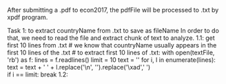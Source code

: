 After submitting a .pdf to econ2017, the pdfFile will be processed to .txt by xpdf program.

Task 1: to extract countryName from .txt to save as fileName
In order to do that, we need to read the file and extract chunk of text to analyze.
  1.1: get first 10 lines from .txt
    # we know that countryName usually appears in the first 10 lines of the .txt
    # to extract first 10 lines of .txt:
    with open(textFile, 'rb') as f:
        lines = f.readlines()
        limit = 10
        text = ''
        for i, l in enumerate(lines): 
            text = text + ' ' + l.replace('\n', '').replace('\xad',' ')       
            if i == limit:
                break
  1.2: 
